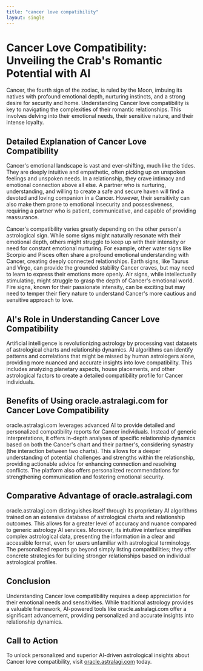 ```yaml
---
title: "cancer love compatibility"
layout: single
---
```


# Cancer Love Compatibility: Unveiling the Crab's Romantic Potential with AI

Cancer, the fourth sign of the zodiac, is ruled by the Moon, imbuing its natives with profound emotional depth, nurturing instincts, and a strong desire for security and home. Understanding Cancer love compatibility is key to navigating the complexities of their romantic relationships.  This involves delving into their emotional needs, their sensitive nature, and their intense loyalty.

## Detailed Explanation of Cancer Love Compatibility

Cancer's emotional landscape is vast and ever-shifting, much like the tides.  They are deeply intuitive and empathetic, often picking up on unspoken feelings and unspoken needs.  In a relationship, they crave intimacy and emotional connection above all else.  A partner who is nurturing, understanding, and willing to create a safe and secure haven will find a devoted and loving companion in a Cancer.  However, their sensitivity can also make them prone to emotional insecurity and possessiveness, requiring a partner who is patient, communicative, and capable of providing reassurance.

Cancer's compatibility varies greatly depending on the other person's astrological sign.  While some signs might naturally resonate with their emotional depth, others might struggle to keep up with their intensity or need for constant emotional nurturing.  For example, other water signs like Scorpio and Pisces often share a profound emotional understanding with Cancer, creating deeply connected relationships.  Earth signs, like Taurus and Virgo, can provide the grounded stability Cancer craves, but may need to learn to express their emotions more openly.  Air signs, while intellectually stimulating, might struggle to grasp the depth of Cancer's emotional world.  Fire signs, known for their passionate intensity, can be exciting but may need to temper their fiery nature to understand Cancer's more cautious and sensitive approach to love.


## AI's Role in Understanding Cancer Love Compatibility

Artificial intelligence is revolutionizing astrology by processing vast datasets of astrological charts and relationship dynamics.  AI algorithms can identify patterns and correlations that might be missed by human astrologers alone, providing more nuanced and accurate insights into love compatibility. This includes analyzing planetary aspects, house placements, and other astrological factors to create a detailed compatibility profile for Cancer individuals.


## Benefits of Using oracle.astralagi.com for Cancer Love Compatibility

oracle.astralagi.com leverages advanced AI to provide detailed and personalized compatibility reports for Cancer individuals.  Instead of generic interpretations, it offers in-depth analyses of specific relationship dynamics based on both the Cancer's chart and their partner's, considering synastry (the interaction between two charts).  This allows for a deeper understanding of potential challenges and strengths within the relationship, providing actionable advice for enhancing connection and resolving conflicts.  The platform also offers personalized recommendations for strengthening communication and fostering emotional security.

## Comparative Advantage of oracle.astralagi.com

oracle.astralagi.com distinguishes itself through its proprietary AI algorithms trained on an extensive database of astrological charts and relationship outcomes.  This allows for a greater level of accuracy and nuance compared to generic astrology AI services.  Moreover, its intuitive interface simplifies complex astrological data, presenting the information in a clear and accessible format, even for users unfamiliar with astrological terminology.  The personalized reports go beyond simply listing compatibilities; they offer concrete strategies for building stronger relationships based on individual astrological profiles.


## Conclusion

Understanding Cancer love compatibility requires a deep appreciation for their emotional needs and sensitivities.  While traditional astrology provides a valuable framework, AI-powered tools like oracle.astralagi.com offer a significant advancement, providing personalized and accurate insights into relationship dynamics.

## Call to Action

To unlock personalized and superior AI-driven astrological insights about Cancer love compatibility, visit [oracle.astralagi.com](https://oracle.astralagi.com) today.